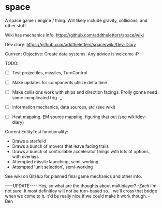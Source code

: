 space
=====

A space game / engine / thing. Will likely include gravity, collisions, and other stuff.

Wiki has mechanics info: https://github.com/addtheletters/space/wiki

Dev diary: https://github.com/addtheletters/space/wiki/Dev-Diary

Currrent Objective: Create data systems. Any advice is welcome :P

TODO:

- [ ] Test projectiles, missiles, TurnControl
- [ ] Make updates for components utilize delta time
- [ ] Make collisions work with ships and direction facings. Prolly gonna need some complicated trig -_-
- [ ] Information mechanics, data sources, etc (see wiki)
- [ ] Heat mapping, EM source mapping, figuring that out (see wiki/dev-diary)


Current EntityTest functionality:
- Draws a starfeild
- Draws a bunch of movers that leave fading trails
- Draws a bunch of controllable accelerator things with lots of options, with overlays
- Attempted missile launching, semi-working
- Attempted 'unit selection', semi-working



See wiki on GitHub for planned final game mechanics and other info.

----UPDATE----
Hey, so what are the thoughts about multiplayer? -Zach
I'm not sure. It most definitley will not be turn-based so... we'll cross that bridge when we come to it. It'd be really nice if we could make it work though. -Ben
